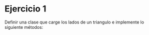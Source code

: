 # Ejercicio 1
Definir una clase que carge los lados de un triangulo e implemente lo siguiente métodos: 
